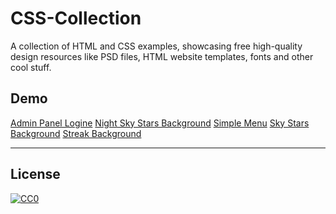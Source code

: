 # CSS-Collection

A collection of HTML and CSS examples, showcasing free high-quality design resources like PSD files, HTML website templates, fonts and other cool stuff. 

## Demo

<a href="https://happy05dz.github.io/CSS-Collection/Admin-Panel-Logine/index.html" target="_blank">Admin Panel Logine</a>
<a href="https://happy05dz.github.io/CSS-Collection/Night-Sky-Stars-Background/index.html" target="_blank">Night Sky Stars Background</a>
<a href="https://happy05dz.github.io/CSS-Collection/Simple-Menu/index.html" target="_blank">Simple Menu</a>
<a href="https://happy05dz.github.io/CSS-Collection/Sky-Stars-Background/index.html" target="_blank">Sky Stars Background</a>
<a href="https://happy05dz.github.io/CSS-Collection/Streak-Background/index.html" target="_blank">Streak Background</a>


---
## License
[![CC0](http://i.creativecommons.org/p/zero/1.0/88x31.png)](http://creativecommons.org/publicdomain/zero/1.0/)